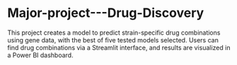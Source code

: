 # Major-project---Drug-Discovery
This project creates a model to predict strain-specific drug combinations using gene data, with the best of five tested models selected. Users can find drug combinations via a Streamlit interface, and results are visualized in a Power BI dashboard.
